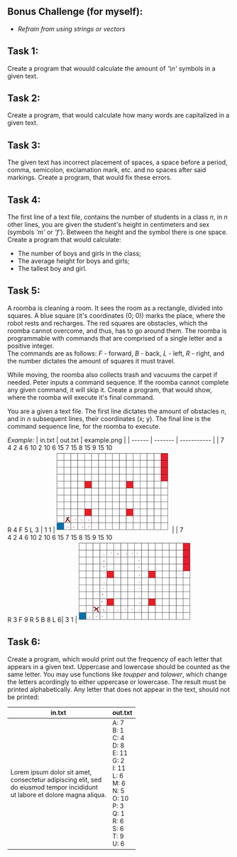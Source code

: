 ## Bonus Challenge (for myself):
- *Refrain from using strings or vectors*

## Task 1:
Create a program that wouuld calculate the amount of *'\n'* symbols in a given text.

## Task 2:
Create a program, that would calculate how many words are capitalized in a given text.

## Task 3:
The given text has incorrect placement of spaces, a space before a period, comma, semicolon, exclamation mark, etc. and no spaces after said markings. Create a program, that would fix these errors.

## Task 4:
The first line of a text file, contains the number of students in a class *n*, in *n* other lines, you are given the student's height in centimeters and sex (symbols *'m'* or *'f'*). Between the height and the symbol there is one space. Create a program that would calculate:
- The number of boys and girls in the class;
- The average height for boys and girls;
- The tallest boy and girl.

## Task 5:
A roomba is cleaning a room. It sees the room as a rectangle, divided into squares. A blue square (it's coordinates (0; 0)) marks the place, where the robot rests and recharges. The red squares are obstacles, which the roomba cannot overcome, and thus, has to go around them. The roomba is programmable with commands that are comprised of a single letter and a positive integer.<br> The commands are as follows: *F* - forward, *B* - back, *L* - left, *R* - right, and the number dictates the amount of squares it must travel.

While moving, the roomba also collects trash and vacuums the carpet if needed. Peter inputs a command sequence. If the roomba cannot complete any given command, it will skip it. Create a program, that would show, where the roomba will execute it's final command.

You are a given a text file. The first line dictates the amount of obstacles *n*, and in *n* subsequent lines, their coordinates (x; y). The final line is the command sequence line, for the roomba to execute.



*Example:*
| in.txt | out.txt | example.png |
| ------ | ------- | ----------- |
| 7<br>4 2 4 6 10 2 10 6 15 7 15 8 15 9 15 10<br>R 4 F 5 L 3 | 1 1 |![Alt text](img/RoombaPath_eg1.png) |
| 7<br>4 2 4 6 10 2 10 6 15 7 15 8 15 9 15 10<br>R 3 F 9 R 5 B 8 L 6| 3 1 |![Alt text](img/RoombaPath_eg2.png)

## Task 6:
Create a program, which would print out the frequency of each letter that appears in a given text. Uppercase and lowercase should be counted as the same letter. You may use functions like *toupper* and *tolower*, which change the letters acordingly to either uppercase or lowercase. The result must be printed alphabetically. Any letter that does not appear in the text, should not be printed:

| in.txt | out.txt |
| ------ | ------- |
| Lorem ipsum dolor sit amet,<br> consectetur adipiscing elit, sed<br> do eiusmod tempor incididunt<br>ut labore et dolore magna aliqua. |A: 7<br>B: 1<br>C: 4<br>D: 8<br>E: 11<br>G: 2<br>I: 11<br>L: 6<br>M: 6<br>N: 5<br>O: 10<br>P: 3<br>Q: 1<br>R: 6<br>S: 6<br>T: 9<br>U: 6<br>|